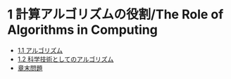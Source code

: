 # 1 計算アルゴリズムの役割/The Role of Algorithms in Computing

* [1.1 アルゴリズム](exercises_1.1.md)
* [1.2 科学技術としてのアルゴリズム](exercises_1.2.md)
* [章末問題](problems.md)